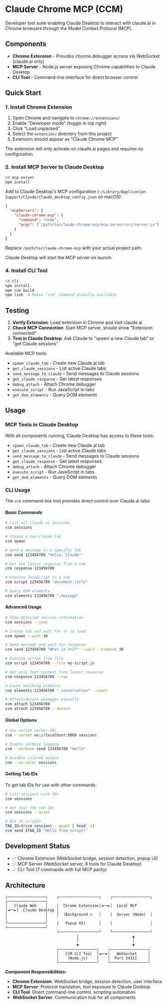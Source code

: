 # Claude Chrome MCP (CCM)

Developer tool suite enabling Claude Desktop to interact with claude.ai in Chrome browsers through the Model Context Protocol (MCP).

## Components

- **Chrome Extension** - Provides chrome.debugger access via WebSocket (claude.ai only)
- **MCP Server** - Node.js server exposing Chrome capabilities to Claude Desktop  
- **CLI Tool** - Command-line interface for direct browser control

## Quick Start

### 1. Install Chrome Extension

1. Open Chrome and navigate to `chrome://extensions/`
2. Enable "Developer mode" (toggle in top right)
3. Click "Load unpacked"
4. Select the `extension/` directory from this project
5. Extension should appear as "Claude Chrome MCP"

The extension will only activate on claude.ai pages and requires no configuration.

### 2. Install MCP Server to Claude Desktop

```bash
cd mcp-server
npm install
```

Add to Claude Desktop's MCP configuration (`~/Library/Application Support/Claude/claude_desktop_config.json` on macOS):

```json
{
  "mcpServers": {
    "claude-chrome-mcp": {
      "command": "node",
      "args": ["/path/to/claude-chrome-mcp/mcp-server/src/server.js"]
    }
  }
}
```

Replace `/path/to/claude-chrome-mcp` with your actual project path.

Claude Desktop will start the MCP server on launch.

### 4. Install CLI Tool

```bash
cd cli
npm install
npm run build
npm link  # Makes 'ccm' command globally available
```

## Testing

1. **Verify Extension**: Load extension in Chrome and visit claude.ai
2. **Check MCP Connection**: Start MCP server, should show "Extension connected"
3. **Test in Claude Desktop**: Ask Claude to "spawn a new Claude tab" or "get Claude sessions"

Available MCP tools:
- `spawn_claude_tab` - Create new Claude.ai tab
- `get_claude_sessions` - List active Claude tabs
- `send_message_to_claude` - Send messages to Claude sessions
- `get_claude_response` - Get latest responses
- `debug_attach` - Attach Chrome debugger
- `execute_script` - Run JavaScript in tabs
- `get_dom_elements` - Query DOM elements

## Usage

### MCP Tools in Claude Desktop

With all components running, Claude Desktop has access to these tools:
- `spawn_claude_tab` - Create new Claude.ai tab
- `get_claude_sessions` - List active Claude tabs
- `send_message_to_claude` - Send messages to Claude sessions
- `get_claude_response` - Get latest responses
- `debug_attach` - Attach Chrome debugger
- `execute_script` - Run JavaScript in tabs
- `get_dom_elements` - Query DOM elements

### CLI Usage

The `ccm` command-line tool provides direct control over Claude.ai tabs:

#### Basic Commands

```bash
# List all Claude.ai sessions
ccm sessions

# Create a new Claude tab
ccm spawn

# Send a message to a specific tab
ccm send 123456789 "Hello, Claude!"

# Get the latest response from a tab
ccm response 123456789

# Execute JavaScript in a tab
ccm script 123456789 "document.title"

# Query DOM elements
ccm elements 123456789 ".message"
```

#### Advanced Usage

```bash
# Show detailed session information
ccm sessions --json

# Create tab and wait for it to load
ccm spawn --wait 10

# Send message and wait for response
ccm send 123456789 "What is 2+2?" --wait --timeout 30

# Execute script from file
ccm script 123456789 --file my-script.js

# Get only text content from latest response
ccm response 123456789 --raw

# Count matching elements
ccm elements 123456789 ".conversation" --count

# Attach/detach debugger manually
ccm attach 123456789
ccm attach 123456789 --detach
```

#### Global Options

```bash
# Use custom server URL
ccm --server ws://localhost:8080 sessions

# Enable verbose logging
ccm --verbose send 123456789 "Hello"

# Disable colored output
ccm --no-color sessions
```

#### Getting Tab IDs

To get tab IDs for use with other commands:

```bash
# List sessions with IDs
ccm sessions

# Get just the tab IDs
ccm sessions --quiet

# Use in scripts
TAB_ID=$(ccm sessions --quiet | head -1)
ccm send $TAB_ID "Hello from script!"
```

## Development Status

- ✅ Chrome Extension (WebSocket bridge, session detection, popup UI)
- ✅ MCP Server (WebSocket server, 8 tools for Claude Desktop)
- ✅ CLI Tool (7 commands with full MCP parity)

## Architecture

```
┌─────────────────┐    ┌──────────────────┐    ┌─────────────────┐    ┌─────────────────┐
│   Claude Web    │    │  Chrome Extension│◄──►│  Local MCP      │◄──►│  Claude Desktop │
│                 │    │  (Background +   │    │  Server (Node)  │    │                 │
└─────────────────┘    │   Popup UI)      │    │                 │    └─────────────────┘
                       └──────────────────┘    └─────────────────┘
                                │                        ▲
                                │                        │
                                ▼                        ▼
                       ┌─────────────────┐    ┌─────────────────┐
                       │   CCM CLI Tool  │◄──►│   WebSocket     │
                       │    (Node.js)    │    │  Port 54321     │
                       └─────────────────┘    └─────────────────┘
```

**Component Responsibilities:**
- **Chrome Extension**: WebSocket bridge, session detection, user interface
- **MCP Server**: Protocol translation, tool exposure to Claude Desktop
- **CLI Tool**: Direct command-line control, scripting automation
- **WebSocket Server**: Communication hub for all components
